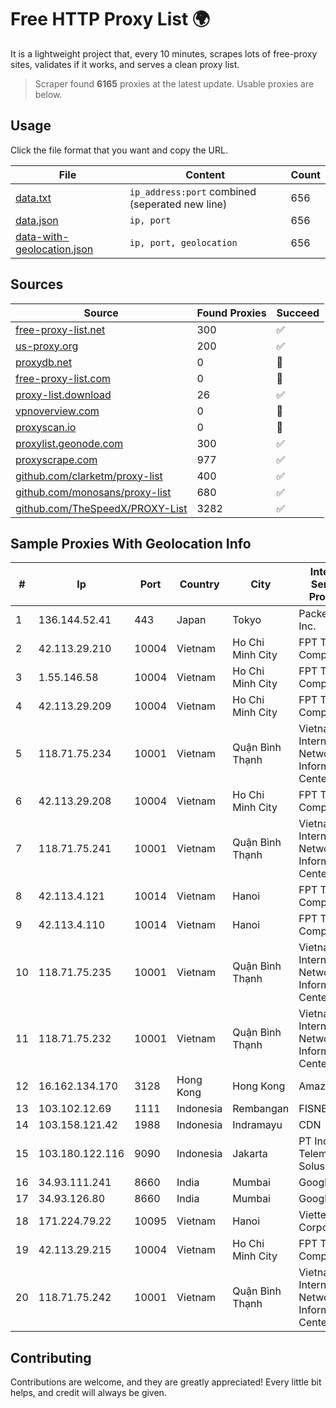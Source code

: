 
# Free HTTP Proxy List 🌍

It is a lightweight project that, every 10 minutes, scrapes lots of free-proxy sites, validates if it works, and serves a clean proxy list.


> Scraper found **6165** proxies at the latest update. Usable proxies are below.

## Usage

Click the file format that you want and copy the URL.


|File|Content|Count|
|----|-------|-----|
|[data.txt](https://raw.githubusercontent.com/themiralay/Proxy-List-World/master/data.txt)|`ip_address:port` combined (seperated new line)|656|
|[data.json](https://raw.githubusercontent.com/themiralay/Proxy-List-World/master/data.json)|`ip, port`|656|
|[data-with-geolocation.json](https://raw.githubusercontent.com/themiralay/Proxy-List-World/master/data-with-geolocation.json)|`ip, port, geolocation`|656|

## Sources

|Source|Found Proxies|Succeed|
|------|-------------|-------|
|[free-proxy-list.net](https://free-proxy-list.net)|300|✅|
|[us-proxy.org](https://www.us-proxy.org)|200|✅|
|[proxydb.net](http://proxydb.net)|0|🚫|
|[free-proxy-list.com](https://free-proxy-list.com/?page=&port=&type%5B%5D=http&type%5B%5D=https&up_time=0&search=Search)|0|🚫|
|[proxy-list.download](https://www.proxy-list.download/HTTP)|26|✅|
|[vpnoverview.com](https://vpnoverview.com/privacy/anonymous-browsing/free-proxy-servers)|0|🚫|
|[proxyscan.io](https://www.proxyscan.io)|0|🚫|
|[proxylist.geonode.com](https://proxylist.geonode.com/api/proxy-list?limit=300&page=1&sort_by=lastChecked&sort_type=desc&protocols=http,https)|300|✅|
|[proxyscrape.com](https://api.proxyscrape.com/v2/?request=displayproxies&protocol=http&timeout=10000&country=all&ssl=all&anonymity=all)|977|✅|
|[github.com/clarketm/proxy-list](https://raw.githubusercontent.com/clarketm/proxy-list/master/proxy-list-raw.txt)|400|✅|
|[github.com/monosans/proxy-list](https://raw.githubusercontent.com/monosans/proxy-list/main/proxies/http.txt)|680|✅|
|[github.com/TheSpeedX/PROXY-List](https://raw.githubusercontent.com/TheSpeedX/PROXY-List/master/http.txt)|3282|✅|


## Sample Proxies With Geolocation Info

|#|Ip|Port|Country|City|Internet Service Provider|
|-|--|----|-------|----|-------------------------|
|1|136.144.52.41|443|Japan|Tokyo|Packet Host, Inc.|
|2|42.113.29.210|10004|Vietnam|Ho Chi Minh City|FPT Telecom Company|
|3|1.55.146.58|10004|Vietnam|Ho Chi Minh City|FPT Telecom Company|
|4|42.113.29.209|10004|Vietnam|Ho Chi Minh City|FPT Telecom Company|
|5|118.71.75.234|10001|Vietnam|Quận Bình Thạnh|Vietnam Internet Network Information Center|
|6|42.113.29.208|10004|Vietnam|Ho Chi Minh City|FPT Telecom Company|
|7|118.71.75.241|10001|Vietnam|Quận Bình Thạnh|Vietnam Internet Network Information Center|
|8|42.113.4.121|10014|Vietnam|Hanoi|FPT Telecom Company|
|9|42.113.4.110|10014|Vietnam|Hanoi|FPT Telecom Company|
|10|118.71.75.235|10001|Vietnam|Quận Bình Thạnh|Vietnam Internet Network Information Center|
|11|118.71.75.232|10001|Vietnam|Quận Bình Thạnh|Vietnam Internet Network Information Center|
|12|16.162.134.170|3128|Hong Kong|Hong Kong|Amazon.com|
|13|103.102.12.69|1111|Indonesia|Rembangan|FISNET|
|14|103.158.121.42|1988|Indonesia|Indramayu|CDN|
|15|103.180.122.116|9090|Indonesia|Jakarta|PT Indo Telemedia Solusi|
|16|34.93.111.241|8660|India|Mumbai|Google LLC|
|17|34.93.126.80|8660|India|Mumbai|Google LLC|
|18|171.224.79.22|10095|Vietnam|Hanoi|Viettel Corporation|
|19|42.113.29.215|10004|Vietnam|Ho Chi Minh City|FPT Telecom Company|
|20|118.71.75.242|10001|Vietnam|Quận Bình Thạnh|Vietnam Internet Network Information Center|



## Contributing

Contributions are welcome, and they are greatly appreciated! Every
little bit helps, and credit will always be given.

